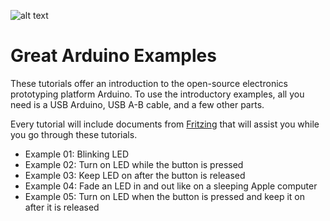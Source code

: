 ![alt text](https://github.com/fusion94/ArduinoExamples/raw/master/oslogos.png "Open Source Logos")

Great Arduino Examples
======================

These tutorials offer an introduction to the open-source electronics prototyping platform Arduino. To use the 
introductory examples, all you need is a USB Arduino, USB A-B cable, and a few other parts.

Every tutorial will include documents from [Fritzing](http://www.fritzing.org) that will assist you while you go through
these tutorials.

+ Example 01: Blinking LED
+ Example 02: Turn on LED while the button is pressed
+ Example 03: Keep LED on after the button is released
+ Example 04: Fade an LED in and out like on a sleeping Apple computer
+ Example 05: Turn on LED when the button is pressed and keep it on after it is released
